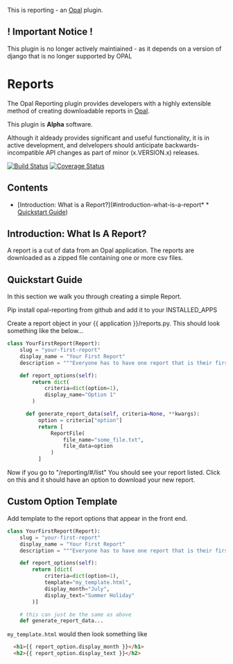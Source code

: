 This is reporting - an [Opal](https://github.com/openhealthcare/opal) plugin.


## ! Important Notice !

This plugin is no longer actively maintiained - as it depends on a version of django that is no longer supported by OPAL


# Reports

The Opal Reporting plugin provides developers with a highly extensible method of
creating downloadable reports in [Opal](https://github.com/openhealthcare/opal).

This plugin is **Alpha** software.

Although it aldeady provides significant and useful functionality, it is in active development,
and delvelopers should anticipate backwards-incompatible API changes as part of minor
(x.VERSION.x) releases.

[![Build
Status](https://travis-ci.org/openhealthcare/opal-reporting.png?branch=v0.2)](https://travis-ci.org/openhealthcare/opal-reporting)
[![Coverage Status](https://coveralls.io/repos/github/openhealthcare/opal-reporting/badge.svg?branch=v0.2)](https://coveralls.io/github/openhealthcare/opal-reporting)

## Contents
* [Introduction: What is a Report?](#introduction-what-is-a-report* * [Quickstart Guide](#quickstart-guide))

## Introduction: What Is A Report?

A report is a cut of data from an Opal application. The reports are downloaded as a zipped file containing one or more csv files.

## Quickstart Guide

In this section we walk you through creating a simple Report.

Pip install opal-reporting from github and add it to your INSTALLED_APPS

Create a report object in your {{ application }}/reports.py. This should look something like the below...

```python
class YourFirstReport(Report):
    slug = "your-first-report"
    display_name = "Your First Report"
    description = """Everyone has to have one report that is their first, this ones yours"""

    def report_options(self):
        return dict(
            criteria=dict(option=1),
            display_name="Option 1"
        )

      def generate_report_data(self, criteria=None, **kwargs):
          option = criteria["option"]
          return [
              ReportFile(
                  file_name="some_file.txt",
                  file_data=option
              )
          ]

```


Now if you go to "/reporting/#/list" You should see your report listed. Click on this and it should have an option to download your new report.

## Custom Option Template
Add template to the report options that appear in the front end.

```python
class YourFirstReport(Report):
    slug = "your-first-report"
    display_name = "Your First Report"
    description = """Everyone has to have one report that is their first, this ones yours"""

    def report_options(self):
        return [dict(
            criteria=dict(option=1),
            template="my_template.html",
            display_month="July",
            display_text="Summer Holiday"
        )]

    # this can just be the same as above
    def generate_report_data...
```

`my_template.html` would then look something like
``` html
  <h1>{{ report_option.display_month }}</h1>
  <h2>{{ report_option.display_text }}</h2>
```

